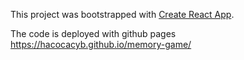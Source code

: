 This project was bootstrapped with [Create React App](https://github.com/facebookincubator/create-react-app).

The code is deployed with github pages https://hacocacyb.github.io/memory-game/